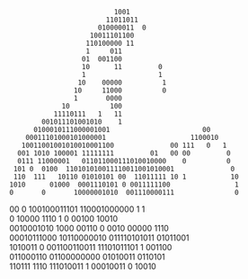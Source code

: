                                                                 
                              1001                              
                            11011011                            
                          010000011  0                          
                        10011101100                             
                       110100000 11                             
                       1     011                                
                      01  001100                                
                      10      11         0                      
                      1                  1                      
                     10    00000          1                     
                    10     11000          0                     
                    1       0000                                
                 10          100                                
               11110111   1   11                                
            001011101001010    1                                
          0100010111000001001                       00          
        00011101000101000001                     1100010        
       10011001001010010001100              00 111   0   1      
      001 1010 100001 11111111         01   00 00         0     
      0111 11000001   011011000111010010000    0          0     
     101 0  0100  110101010011110011001010001              0    
     110  111   10110 01010101 00  11011111 10 1           10   
    1010      01000  0001110101 0 0011111100                1   
    0       0       10000001010  001110000111               0   
   00           0  100100011101  110001000000  1             1  
          0 10000  1110    1    0        00100 10010            
      0010001010   1000   00110    0     0010   00000 1110      
     00010111000    10110000010  011110101011   01011001        
   1010011     0   001100110011   11101011101   1      001100   
  011000110         01100000000   01010011             0110101  
  110111 1110        111010011  1 00010011           0    10010 
